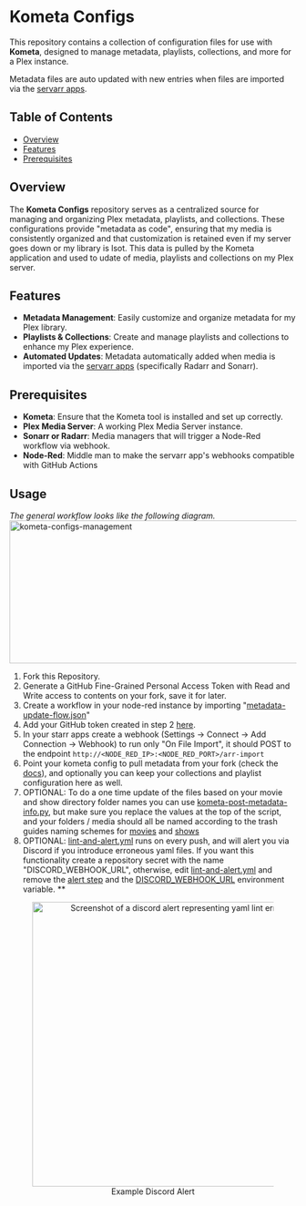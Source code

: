 # Kometa Configs 

This repository contains a collection of configuration files for use with **Kometa**, designed to manage metadata, playlists, collections, and more for a Plex instance.

Metadata files are auto updated with new entries when files are imported via the [servarr apps](https://wiki.servarr.com/).

## Table of Contents
- [Overview](#overview)
- [Features](#features)
- [Prerequisites](#prerequisites)

## Overview
The **Kometa Configs** repository serves as a centralized source for managing and organizing Plex metadata, playlists, and collections. These configurations provide "metadata as code", ensuring that my media is consistently organized and that customization is retained even if my server goes down or my library is lsot. This data is pulled by the Kometa application and used to udate of media, playlists and collections on my Plex server.

## Features
- **Metadata Management**: Easily customize and organize metadata for my Plex library.
- **Playlists & Collections**: Create and manage playlists and collections to enhance my Plex experience.
- **Automated Updates**: Metadata automatically added when media is imported via the [servarr apps](https://wiki.servarr.com/) (specifically Radarr and Sonarr).

## Prerequisites
- **Kometa**: Ensure that the Kometa tool is installed and set up correctly.
- **Plex Media Server**: A working Plex Media Server instance.
- **Sonarr or Radarr**: Media managers that will trigger a Node-Red workflow via webhook.
- **Node-Red**: Middle man to make the servarr app's webhooks compatible with GitHub Actions

## Usage
*The general workflow looks like the following diagram.*
<img width="1361" height="251" alt="kometa-configs-management" src="https://github.com/user-attachments/assets/c658f546-0827-41dc-a660-50c5dc7a43e9" />

1. Fork this Repository.
2. Generate a GitHub Fine-Grained Personal Access Token with Read and Write access to contents on your fork, save it for later.
3. Create a workflow in your node-red instance by importing "[metadata-update-flow.json](/node-red/metadata-update-flow.json)"
4. Add your GitHub token created in step 2 [here](https://github.com/ChaseRoohms/kometa-configs/blob/06ef596be02c4436bd1d42eebd6d01d64002a5fe/node-red/metadata-update-flow.json#L140).
5. In your starr apps create a webhook (Settings -> Connect -> Add Connection -> Webhook) to run only "On File Import", it should POST to the endpoint `http://<NODE_RED_IP>:<NODE_RED_PORT>/arr-import`
6. Point your kometa config to pull metadata from your fork (check the [docs](https://kometa.wiki/en/latest/config/settings/?h=custom_repo#attributes)), and optionally you can keep your collections and playlist configuration here as well.
7. OPTIONAL: To do a one time update of the files based on your movie and show directory folder names you can use [kometa-post-metadata-info.py](/scripts/kometa-post-metadata-info.py), but make sure you replace the values at the top of the script, and your folders / media should all be named according to the trash guides naming schemes for [movies](https://trash-guides.info/Radarr/Radarr-recommended-naming-scheme/) and [shows](https://trash-guides.info/Sonarr/Sonarr-recommended-naming-scheme/)
8. OPTIONAL: [lint-and-alert.yml](/.github/workflows/lint-and-alert.yml) runs on every push, and will alert you via Discord if you introduce erroneous yaml files. If you want this functionality create a repository secret with the name "DISCORD_WEBHOOK_URL", otherwise, edit [lint-and-alert.yml](/.github/workflows/lint-and-alert.yml) and remove the [alert step](https://github.com/chase-roohms/kometa-configs/blob/main/.github/workflows/lint-and-alert.yml#L61C7-L101C31) and the [DISCORD_WEBHOOK_URL](https://github.com/chase-roohms/kometa-configs/blob/main/.github/workflows/lint-and-alert.yml#L13C1-L13C58) environment variable.
**
<figure align="center">
  <img width="500" alt="Screenshot of a discord alert representing yaml lint errors" src="https://github.com/user-attachments/assets/1dc79945-8a62-4f14-a1f6-c58d2741b20b" />
  <figcaption>Example Discord Alert</figcaption>
</figure>

